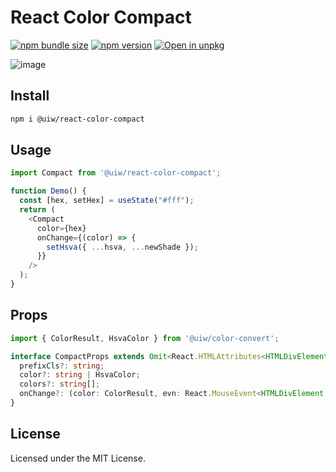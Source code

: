 React Color Compact
===

[![npm bundle size](https://img.shields.io/bundlephobia/minzip/@uiw/react-color-compact)](https://bundlephobia.com/package/@uiw/react-color-compact) [![npm version](https://img.shields.io/npm/v/@uiw/react-color-compact.svg)](https://www.npmjs.com/package/@uiw/react-color-compact) [![Open in unpkg](https://img.shields.io/badge/Open%20in-unpkg-blue)](https://uiwjs.github.io/npm-unpkg/#/pkg/@uiw/react-color-compact/file/README.md)

![image](https://user-images.githubusercontent.com/1680273/124280065-d3276700-db7a-11eb-8640-fc756b80ed1c.png)

## Install

```bash
npm i @uiw/react-color-compact
```

## Usage

```js
import Compact from '@uiw/react-color-compact';

function Demo() {
  const [hex, setHex] = useState("#fff");
  return (
    <Compact
      color={hex}
      onChange={(color) => {
        setHsva({ ...hsva, ...newShade });
      }}
    />
  );
}
```

## Props

```ts
import { ColorResult, HsvaColor } from '@uiw/color-convert';

interface CompactProps extends Omit<React.HTMLAttributes<HTMLDivElement>, 'onChange' | 'color'> {
  prefixCls?: string;
  color?: string | HsvaColor;
  colors?: string[];
  onChange?: (color: ColorResult, evn: React.MouseEvent<HTMLDivElement, MouseEvent>) => void;
}
```

<!--footer-dividing-->

## License

Licensed under the MIT License.

